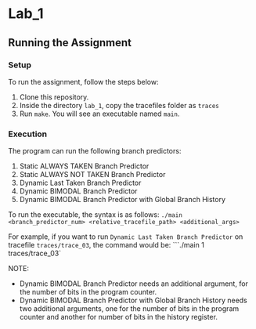 # Lab_1

## Running the Assignment
### Setup
To run the assignment, follow the steps below:<br>
1. Clone this repository.
2. Inside the directory `lab_1`, copy the tracefiles folder as `traces`
3. Run `make`. You will see an executable named `main`.

### Execution
The program can run the following branch predictors:
1. Static ALWAYS TAKEN Branch Predictor
2. Static ALWAYS NOT TAKEN Branch Predictor
3. Dynamic Last Taken Branch Predictor
4. Dynamic BIMODAL Branch Predictor
5. Dynamic BIMODAL Branch Predictor with Global Branch History

To run the executable, the syntax is as follows:
```./main <branch_predictor_num> <relative_tracefile_path> <additional_args>```

For example, if you want to run `Dynamic Last Taken Branch Predictor` on tracefile `traces/trace_03`, the command would be:
```./main 1 traces/trace_03`

NOTE:
- Dynamic BIMODAL Branch Predictor needs an additional argument, for the number of bits in the program counter.
- Dynamic BIMODAL Branch Predictor with Global Branch History needs two additional arguments, one for the number of bits in the program counter and another for number of bits in the history register.